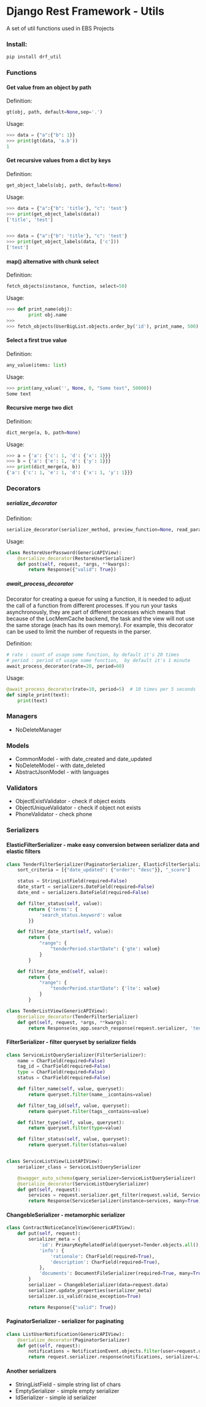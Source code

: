 # Django Rest Framework - Utils

A set of util functions used in EBS Projects

### Install:
```bash
pip install drf_util
```

### Functions

#### Get value from an object by path

Definition:

```python
gt(obj, path, default=None,sep='.')
```

Usage:

```python
>>> data = {"a":{"b": 1}}
>>> print(gt(data, 'a.b'))
1
```

#### Get recursive values from a dict by keys

Definition:
```python
get_object_labels(obj, path, default=None)
```

Usage:
```python
>>> data = {"a":{"b": 'title'}, "c": 'test'}
>>> print(get_object_labels(data))
['title', 'test']


>>> data = {"a":{"b": 'title'}, "c": 'test'}
>>> print(get_object_labels(data, ['c']))
['test']
```

#### map() alternative with chunk select

Definition:
```python
fetch_objects(instance, function, select=50)
```

Usage:
```python
>>> def print_name(obj):
        print obj.name
>>>
>>> fetch_objects(UserBigList.objects.order_by('id'), print_name, 500)
```

#### Select a first true value

Definition:
```python
any_value(items: list)
```

Usage:
```python
>>> print(any_value('', None, 0, "Some text", 50000))
Some text
```

#### Recursive merge two dict

Definition:
```python
dict_merge(a, b, path=None)
```

Usage:
```python
>>> a = {'a': {'c': 1, 'd': {'x': 1}}}
>>> b = {'a': {'e': 1, 'd': {'y': 1}}}
>>> print(dict_merge(a, b))
{'a': {'c': 1, 'e': 1, 'd': {'x': 1, 'y': 1}}}
```

### Decorators

##### serialize_decorator

Definition:
```python
serialize_decorator(serializer_method, preview_function=None, read_params=False)
```

Usage:

```python
class RestoreUserPassword(GenericAPIView):
    @serialize_decorator(RestoreUserSerializer)
    def post(self, request, *args, **kwargs):
        return Response({"valid": True})
```
##### await_process_decorator
Decorator for creating a queue for using a function, it is needed to adjust the call of a function from different processes.
If you run your tasks asynchronously, they are part of different processes which means that because of the LocMemCache backend, the task and the view will not use the same storage (each has its own memory).
For example, this decorator can be used to limit the number of requests in the parser. 
  
Definition:
```python
# rate : count of usage some function, by default it's 20 times
# period : period of usage some function,  by default it's 1 minute
await_process_decorator(rate=20, period=60)
```

Usage:

```python
@await_process_decorator(rate=10, period=5)  # 10 times per 5 seconds 
def simple_print(text):
    print(text)
```

### Managers

- NoDeleteManager

### Models

- CommonModel - with date_created and date_updated
- NoDeleteModel - with date_deleted
- AbstractJsonModel - with languages

### Validators

- ObjectExistValidator - check if object exists
- ObjectUniqueValidator - check if object not exists
- PhoneValidator - check phone

### Serializers

#### ElasticFilterSerializer - make easy conversion between serializer data and elastic filters

```python
class TenderFilterSerializer(PaginatorSerializer, ElasticFilterSerializer):
    sort_criteria = [{"date_updated": {"order": "desc"}}, "_score"]

    status = StringListField(required=False)
    date_start = serializers.DateField(required=False)
    date_end = serializers.DateField(required=False)

    def filter_status(self, value):
        return {'terms': {
            'search_status.keyword': value
        }}

    def filter_date_start(self, value):
        return {
            "range": {
                "tenderPeriod.startDate": {'gte': value}
            }
        }

    def filter_date_end(self, value):
        return {
            "range": {
                "tenderPeriod.startDate": {'lte': value}
            }
        }

class TenderListView(GenericAPIView):
    @serialize_decorator(TenderFilterSerializer)
    def get(self, request, *args, **kwargs):
        return Response(es_app.search_response(request.serializer, 'tenders_index'))
```

#### FilterSerializer - filter queryset by serializer fields

```python
class ServiceListQuerySerializer(FilterSerializer):
    name = CharField(required=False)
    tag_id = CharField(required=False)
    type = CharField(required=False)
    status = CharField(required=False)

    def filter_name(self, value, queryset):
        return queryset.filter(name__icontains=value)

    def filter_tag_id(self, value, queryset):
        return queryset.filter(tags__contains=value)

    def filter_type(self, value, queryset):
        return queryset.filter(type=value)

    def filter_status(self, value, queryset):
        return queryset.filter(status=value)


class ServiceListView(ListAPIView):
    serializer_class = ServiceListQuerySerializer

    @swagger_auto_schema(query_serializer=ServiceListQuerySerializer)
    @serialize_decorator(ServiceListQuerySerializer)
    def get(self, request):
        services = request.serializer.get_filter(request.valid, Service.objects.all())
        return Response(ServiceSerializer(instance=services, many=True).data)
```


#### ChangebleSerializer - metamorphic serializer

```python
class ContractNoticeCancelView(GenericAPIView):
    def put(self, request):
        serializer_meta = {
            'id': PrimaryKeyRelatedField(queryset=Tender.objects.all(), required=True),
            'info': {
                'rationale': CharField(required=True),
                'description': CharField(required=True),
            },
            'documents': DocumentFileSerializer(required=True, many=True)
        }
        serializer = ChangebleSerializer(data=request.data)
        serializer.update_properties(serializer_meta)
        serializer.is_valid(raise_exception=True)

        return Response({"valid": True})
```

#### PaginatorSerializer - serializer for paginating

```python
class ListUserNotification(GenericAPIView):
    @serialize_decorator(PaginatorSerializer)
    def get(self, request):
        notifications = NotificationEvent.objects.filter(user=request.user)
        return request.serializer.response(notifications, serializer=ListNotificationSerializer)
```

#### Another serializers

- StringListField - simple string list of chars
- EmptySerializer - simple empty serializer
- IdSerializer - simple id serializer